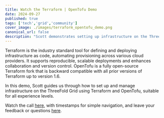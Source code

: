 ```yaml
---
title: Watch the Terraform | OpenTofu Demo
date: 2024-09-27
published: true
tags: ['tech','grid','community']
cover_image: ./images/terraform_opentofu_demo.png
canonical_url: false
description: "Scott demonstrates setting up infrastructure on the ThreeFold Grid using Terraform and OpenTofu, suitable for all skill levels."
---
```


Terraform is the industry standard tool for defining and deploying infrastructure as code, automating provisioning across various cloud providers. It supports reproducible, scalable deployments and enhances collaboration and version control. OpenTofu is a fully open-source Terraform fork that is backward compatible with all prior versions of Terraform up to version 1.6. 

In this demo, Scott guides us through how to set up and manage infrastructure on the ThreeFold Grid using Terraform and OpenTofu, suitable for all experience levels.

Watch the call [here](https://www.youtube.com/watch?v=LSPRF1bVib4), with timestamps for simple navigation, and leave your feedback or questions [here](https://forum.threefold.io/t/watch-terraform-opentofu-demo-discussion/4414).